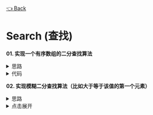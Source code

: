 [👈 Back](https://github.com/luvsunlight/algorithm)

# Search (查找)

**01. 实现一个有序数组的二分查找算法**

<details>
<summary>思路</summary>
有序数组取中间值mid，如果该值等于target，则返回下标，否则对数组的(0, mid),(mid+1,max)两个段分别采用二分查找
</details>

<details>
<summary>代码</summary>
const binarySearch = (value, a) => {
	let [min, max] = [0, a.length - 1]

	while (min <= max) {
		let mid = Math.floor(min + (max - min) / 2)
		if (a[mid] === value) {
			return mid
		} else if (a[mid] < value) {
			min = mid + 1
		} else {
			max = mid - 1
		}
	}
}
</details>

**02. 实现模糊二分查找算法（比如大于等于该值的第一个元素）**

<details>
<summary>思路</summary>
二分查找的变体，有很多种，这里以大于等于该值的第一个元素为例

第一种思路可以采用递归，大概思路还是和最基本的二分查找一样，如果中间值=target，则在(0,mid)段找，看能不能找到，如果能找到，返回那个返回值，没找到则返回当前下标

第二种思路不需要递归，因为本身二分查找就是一个while里进行的，如果中间值=target，则看一下该元素的前一个元素值是否也等于target，如果是，则max = mid-1，并且继续while循环
</details>

<details>
<summary>点击展开</summary>

```
const binarySearchFirstEqual = (value, a) => {
	let [min, max] = [0, a.length - 1]

	while (min <= max) {
		let mid = Math.floor(min + (max - min) / 2)
		if (a[mid] === value) {
			if (mid === 0 || a[mid - 1] !== value) {
				return mid
			} else {
				max = mid - 1
			}
		} else if (a[mid] < value) {
			min = mid + 1
		} else {
			max = mid - 1
		}
	}
	return undefined
}
```

</details>